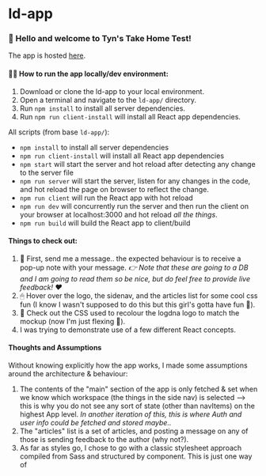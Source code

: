 # ld-app

### 👋 Hello and welcome to Tyn's Take Home Test!

The app is hosted [here](https://boiling-river-63434.herokuapp.com/).

#### 🏃‍♀️ How to run the app locally/dev environment:

1. Download or clone the ld-app to your local environment.
2. Open a terminal and navigate to the `ld-app/` directory.
3. Run `npm install` to install all server dependencies.
4. Run `npm run client-install` will install all React app dependencies.

All scripts (from base `ld-app/`):

- `npm install` to install all server dependencies
- `npm run client-install` will install all React app dependencies
- `npm start` will start the server and hot reload after detecting any change to the server file
- `npm run server` will start the server, listen for any changes in the code, and hot reload the page on browser to reflect the change.
- `npm run client` will run the React app with hot reload
- `npm run dev` will concurrently run the server and then run the client on your browser at localhost:3000 and hot reload _all the things_.
- `npm run build` will build the React app to client/build

#### Things to check out:

1. 💌 First, send me a message.. the expected behaviour is to receive a pop-up note with your message. _👉 Note that these are going to a DB and I am going to read them so be nice, but do feel free to provide live feedback! ❤️_
2. 🖱 Hover over the logo, the sidenav, and the articles list for some cool css fun (I know I wasn't supposed to do this but this girl's gotta have fun 🎉).
3. 🎨 Check out the CSS used to recolour the logdna logo to match the mockup (now I'm just flexing 💪).
4. I was trying to demonstrate use of a few different React concepts.

#### Thoughts and Assumptions

Without knowing explicitly how the app works, I made some assumptions around the architecture & behaviour:

1. The contents of the "main" section of the app is only fetched & set when we know which workspace (the things in the side nav) is selected --> this is why you do not see any sort of state (other than navItems) on the highest App level. _In another iteration of this, this is where Auth and user info could be fetched and stored maybe.._
2. The "articles" list is a set of articles, and posting a message on any of those is sending feedback to the author (why not?).
3. As far as styles go, I chose to go with a classic stylesheet approach compiled from Sass and structured by component. This is just one way of
